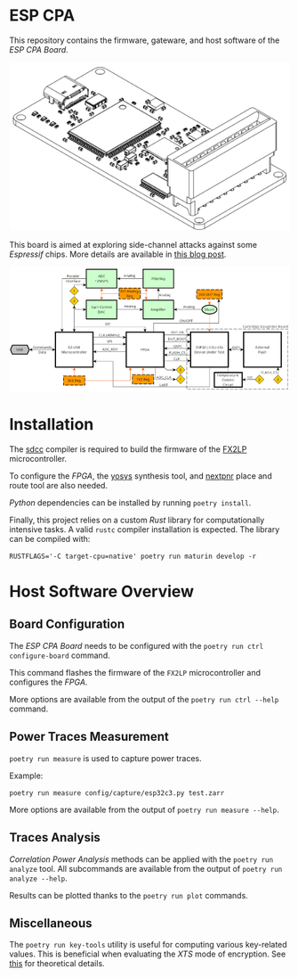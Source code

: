 # ESP CPA

This repository contains the firmware, gateware, and host software of the _ESP CPA Board_.

![The ESP CPA Board](img/esp_cpa_board.png)

This board is aimed at exploring side-channel attacks against some _Espressif_ chips. More details are available in [this blog post](https://courk.cc/breaking-flash-encryption-of-espressif-parts).

![Hardware Architecture](img/hardware_architecture.png)

# Installation

The [sdcc](https://sdcc.sourceforge.net/) compiler is required to build the firmware of the [FX2LP](https://www.infineon.com/cms/en/product/universal-serial-bus/usb-2.0-peripheral-controllers/ez-usb-fx2lp-fx2g2-usb-2.0-peripheral-controller/) microcontroller.

To configure the _FPGA_, the [yosys](https://github.com/YosysHQ/yosys) synthesis tool, and [nextpnr](https://github.com/YosysHQ/nextpnr) place and route tool are also needed.

_Python_ dependencies can be installed by running `poetry install`.

Finally, this project relies on a custom _Rust_ library for computationally intensive tasks. A valid `rustc` compiler installation is expected. The library can be compiled with:

```
RUSTFLAGS='-C target-cpu=native' poetry run maturin develop -r
```

# Host Software Overview

## Board Configuration

The _ESP CPA Board_ needs to be configured with the `poetry run ctrl configure-board` command.

This command flashes the firmware of the `FX2LP` microcontroller and configures the _FPGA_.

More options are available from the output of the `poetry run ctrl --help` command.

## Power Traces Measurement

`poetry run measure` is used to capture power traces.

Example:

```
poetry run measure config/capture/esp32c3.py test.zarr
```

More options are available from the output of `poetry run measure --help`.

## Traces Analysis

_Correlation Power Analysis_ methods can be applied with the `poetry run analyze` tool. All subcommands are available from the output of `poetry run analyze --help`.

Results can be plotted thanks to the `poetry run plot` commands.

## Miscellaneous

The `poetry run key-tools` utility is useful for computing various key-related values. This is beneficial when evaluating the _XTS_ mode of encryption. See [this](https://courk.cc/breaking-flash-encryption-of-espressif-parts#encryption-method-overview_1) for theoretical details.